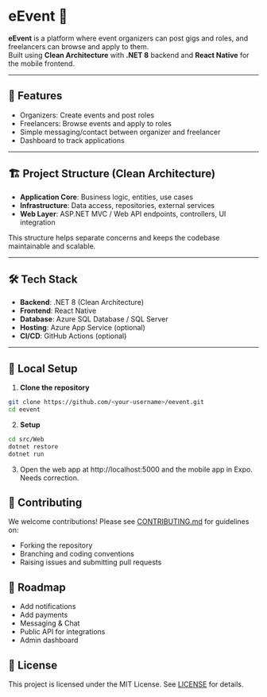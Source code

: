 # eEvent 🎉

**eEvent** is a platform where event organizers can post gigs and roles, and freelancers can browse and apply to them.  
Built using **Clean Architecture** with **.NET 8** backend and **React Native** for the mobile frontend.

---

## 🚀 Features

- Organizers: Create events and post roles  
- Freelancers: Browse events and apply to roles  
- Simple messaging/contact between organizer and freelancer  
- Dashboard to track applications  

---

## 🏗️ Project Structure (Clean Architecture)

- **Application Core**: Business logic, entities, use cases  
- **Infrastructure**: Data access, repositories, external services  
- **Web Layer**: ASP.NET MVC / Web API endpoints, controllers, UI integration  

This structure helps separate concerns and keeps the codebase maintainable and scalable.

---

## 🛠️ Tech Stack

- **Backend**: .NET 8 (Clean Architecture)  
- **Frontend**: React Native  
- **Database**: Azure SQL Database / SQL Server  
- **Hosting**: Azure App Service (optional)  
- **CI/CD**: GitHub Actions (optional)  

---

## 🔧 Local Setup

1. **Clone the repository**
```bash
git clone https://github.com/<your-username>/eevent.git
cd eevent
```

2. **Setup**
```bash
cd src/Web
dotnet restore
dotnet run
```

3. Open the web app at http://localhost:5000 and the mobile app in Expo. Needs correction.

## 🤝 Contributing

We welcome contributions! Please see [CONTRIBUTING.md](CONTRIBUTING.md) for guidelines on:
- Forking the repository
- Branching and coding conventions
- Raising issues and submitting pull requests

## 📌 Roadmap
 - Add notifications
 - Add payments
 - Messaging & Chat
 - Public API for integrations
 - Admin dashboard

## 📜 License
This project is licensed under the MIT License. See [LICENSE](LICENSE) for details.
